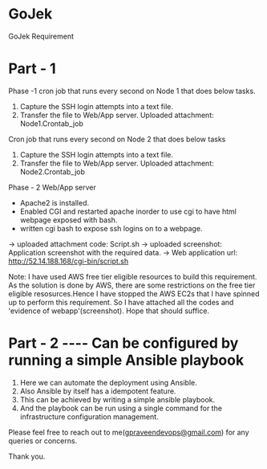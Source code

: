 # GoJek
GoJek Requirement

# Part - 1

Phase -1
cron job that runs every second on Node 1 that does below tasks.
1. Capture the SSH login attempts into a text file.
2. Transfer the file to Web/App server.
Uploaded attachment: Node1.Crontab_job

Cron job that runs every second on Node 2 that does below tasks
1. Capture the SSH login attempts into a text file.
2. Transfer the file to Web/App server.
Uploaded attachment: Node2.Crontab_job

Phase - 2
Web/App server
- Apache2 is installed.
- Enabled CGI and restarted apache inorder to use cgi to have html webpage exposed with bash.
- written cgi bash to expose ssh logins on to a webpage.

-> uploaded attachment code: Script.sh
-> uploaded screenshot: Application screenshot with the required data.
-> Web application url: http://52.14.188.168/cgi-bin/script.sh

Note: I have used AWS free tier eligible resources to build this requirement.
As the solution is done by AWS, there are some restrictions on the free tier eligible resosurces.Hence I have stopped the AWS EC2s that I have spinned up to perform this requirement. So I have attached all the codes and 'evidence of webapp'(screenshot). Hope that should suffice.


# Part - 2 ---- Can be configured by running a simple Ansible playbook
1. Here we can automate the deployment using Ansible.
2. Also Ansible by itself has a idempotent feature.
3. This can be achieved by writing a simple ansible playbook.
4. And the playbook can be run using a single command for the infrastructure configuration management.

Please feel free to reach out to me(gpraveendevops@gmail.com) for any queries or concerns.

Thank you.






